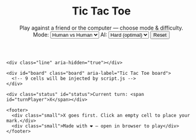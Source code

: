 <!doctype html>
<html lang="en">
<head>
  <meta charset="utf-8" />
  <meta name="viewport" content="width=device-width,initial-scale=1" />
  <title>Tic Tac Toe — Play vs Human or Computer</title>
  <link rel="stylesheet" href="style.css" />
</head>
<body>
  <div class="container" role="main">
    <header>
      <div>
        <h1>Tic Tac Toe</h1>
        <div class="small">Play against a friend or the computer — choose mode & difficulty.</div>
      </div>
      <div class="controls">
        <label class="small">Mode:
          <select id="modeSelect">
            <option value="human">Human vs Human</option>
            <option value="computer">Play vs Computer</option>
          </select>
        </label>
        <label class="small difficulty">AI:
          <select id="difficultySelect">
            <option value="easy">Easy</option>
            <option value="hard" selected>Hard (optimal)</option>
          </select>
        </label>
        <button id="resetBtn">Reset</button>
      </div>
    </header>

    <div class="line" aria-hidden="true"></div>

    <div id="board" class="board" aria-label="Tic Tac Toe board">
      <!-- 9 cells will be injected by script.js -->
    </div>

    <div class="status" id="status">Current turn: <span id="turnPlayer">X</span></div>

    <footer>
      <div class="small">X goes first. Click an empty cell to place your mark.</div>
      <div class="small">Made with ❤️ — open in browser to play</div>
    </footer>
  </div>

  <script src="script.js" defer></script>
</body>
</html>
